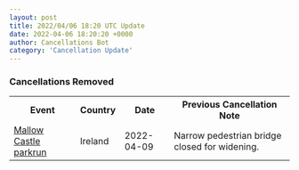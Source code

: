 ```yaml
---
layout: post
title: 2022/04/06 18:20 UTC Update
date: 2022-04-06 18:20:20 +0000
author: Cancellations Bot
category: 'Cancellation Update'
---
```


<h3>Cancellations Removed</h3>
<div class='hscrollable'>
<table style='width: 100%'>
    <tr>
        <th>Event</th>
        <th>Country</th>
        <th>Date</th>
        <th>Previous Cancellation Note</th>
    </tr>
    <tr>
        <td><a href="https://www.parkrun.ie/mallowcastle">Mallow Castle parkrun</a></td>
        <td>Ireland</td>
        <td>2022-04-09</td>
        <td>Narrow pedestrian bridge closed for widening.</td>
    </tr>
</table>
</div>
